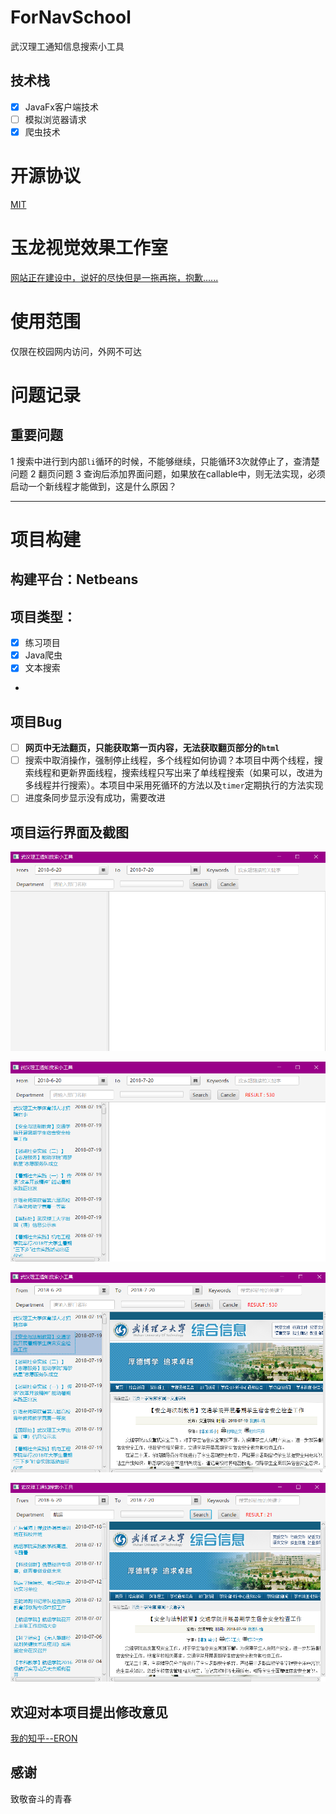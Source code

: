 # ForNavSchool
武汉理工通知信息搜索小工具

## 技术栈
- [X] JavaFx客户端技术
- [ ] 模拟浏览器请求
- [X] 爬虫技术

# 开源协议
[MIT](./LICENSE)

# 玉龙视觉效果工作室
[网站正在建设中，说好的尽快但是一拖再拖，抱歉......](https://naveron.github.io/)

# 使用范围
仅限在校园网内访问，外网不可达

# 问题记录

## 重要问题

1 搜索中进行到内部`li`循环的时候，不能够继续，只能循环3次就停止了，查清楚问题
2 翻页问题
3 查询后添加界面问题，如果放在callable中，则无法实现，必须启动一个新线程才能做到，这是什么原因？

---

# 项目构建

## 构建平台：Netbeans

## 项目类型：

- [X] 练习项目
- [X] Java爬虫
- [X] 文本搜索
- 
## 项目Bug

- [ ] **网页中无法翻页，只能获取第一页内容，无法获取翻页部分的`html`**
- [ ] 搜索中取消操作，强制停止线程，多个线程如何协调？本项目中两个线程，搜索线程和更新界面线程，搜索线程只写出来了单线程搜索（如果可以，改进为多线程并行搜索）。本项目中采用死循环的方法以及`timer`定期执行的方法实现
- [ ] 进度条同步显示没有成功，需要改进

## 项目运行界面及截图

![主界面](./main.png)

![无关键字搜索](./search.png)

![搜索结果](./result.png)

![有关键字搜索](./special.png)

## 欢迎对本项目提出修改意见

[我的知乎--ERON](https://www.zhihu.com/people/wang2046783134/activities)

## 感谢
致敬奋斗的青春



